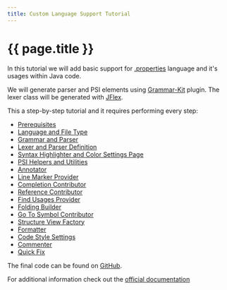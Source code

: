 ```yaml
---
title: Custom Language Support Tutorial
---
```


<!--
INITIAL_SOURCE https://confluence.jetbrains.com/display/IDEADEV/Supporting+multiple+carets
-->

# {{ page.title }}

In this tutorial we will add basic support for
[.properties](http://en.wikipedia.org/wiki/.properties)
language and it's usages within Java code.

We will generate parser and PSI elements using
[Grammar-Kit](https://github.com/JetBrains/Grammar-Kit) plugin.
The lexer class will be generated with
[JFlex](http://jflex.de/).

This a step-by-step tutorial and it requires performing every step:

*  [Prerequisites](TODO)
*  [Language and File Type](TODO)
*  [Grammar and Parser](TODO)
*  [Lexer and Parser Definition](TODO)
*  [Syntax Highlighter and Color Settings Page](TODO)
*  [PSI Helpers and Utilities](TODO)
*  [Annotator](TODO)
*  [Line Marker Provider](TODO)
*  [Completion Contributor](TODO)
*  [Reference Contributor](TODO)
*  [Find Usages Provider](TODO)
*  [Folding Builder](TODO)
*  [Go To Symbol Contributor](TODO)
*  [Structure View Factory](TODO)
*  [Formatter](TODO)
*  [Code Style Settings](TODO)
*  [Commenter](TODO)
*  [Quick Fix](TODO)

The final code can be found on
[GitHub](http://github.com/cheptsov/SimplePlugin).

For additional information check out the
[official documentation](http://confluence.jetbrains.net/display/IDEADEV/PluginDevelopment)

